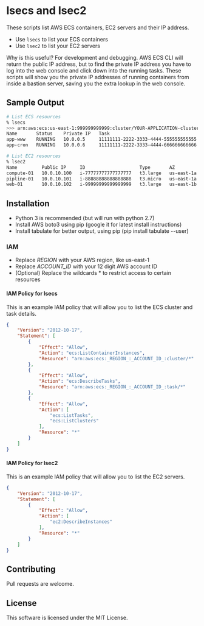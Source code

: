# lsecs and lsec2

These scripts list AWS ECS containers, EC2 servers and their IP address.

* Use ```lsecs``` to list your ECS containers
* Use ```lsec2``` to list your EC2 servers

Why is this useful? For development and debugging.
AWS ECS CLI will return the public IP address, but to find the private IP address you have to log into the web console and click down into the running tasks.
These scripts will show you the private IP addresses of running containers from inside a bastion server, saving you the extra lookup in the web console.

## Sample Output

```sh
# List ECS resources
% lsecs
>>> arn:aws:ecs:us-east-1:999999999999:cluster/YOUR-APPLICATION-cluster
Name       Status    Private IP   Task                                   Age
app-www    RUNNING   10.0.0.5     11111111-2222-3333-4444-555555555555   20 days, 19:02:30
app-cron   RUNNING   10.0.0.6     11111111-2222-3333-4444-666666666666   15 days, 12:45:00

# List EC2 resources
% lsec2
Name         Public IP     ID                    Type       AZ           Age
compute-01   10.0.10.100   i-77777777777777777   t3.large   us-east-1a   25 days, 14:36:20
pipline-01   10.0.10.101   i-88888888888888888   t3.micro   us-east-1a   66 days, 23:15:10
web-01       10.0.10.102   i-99999999999999999   t3.large   us-east-1b   45 days, 1:05:40
```

## Installation

* Python 3 is recommended (but will run with python 2.7)
* Install AWS boto3 using pip (google it for latest install instructions)
* Install tabulate for better output, using pip (pip install tabulate --user)

### IAM

* Replace _REGION_ with your AWS region, like us-east-1
* Replace _ACCOUNT_ID_ with your 12 digit AWS account ID
* (Optional) Replace the wildcards * to restrict access to certain resources

#### IAM Policy for lsecs

This is an example IAM policy that will allow you to list the ECS cluster and task details.

```json
{
    "Version": "2012-10-17",
    "Statement": [
        {
            "Effect": "Allow",
            "Action": "ecs:ListContainerInstances",
            "Resource": "arn:aws:ecs:_REGION_:_ACCOUNT_ID_:cluster/*"
        },
        {
            "Effect": "Allow",
            "Action": "ecs:DescribeTasks",
            "Resource": "arn:aws:ecs:_REGION_:_ACCOUNT_ID_:task/*"
        },
        {
            "Effect": "Allow",
            "Action": [
                "ecs:ListTasks",
                "ecs:ListClusters"
            ],
            "Resource": "*"
        }
    ]
}
```

#### IAM Policy for lsec2

This is an example IAM policy that will allow you to list the EC2 servers.

```json
{
    "Version": "2012-10-17",
    "Statement": [
        {
            "Effect": "Allow",
            "Action": [
                "ec2:DescribeInstances"
            ],
            "Resource": "*"
        }
    ]
}
```

## Contributing

Pull requests are welcome.

## License

This software is licensed under the MIT License.

